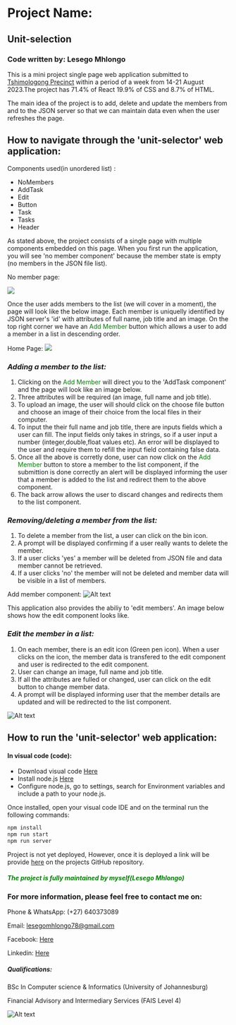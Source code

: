# Project Name: 

## Unit-selection

### Code written by: Lesego Mhlongo


This is a mini project single page web application submitted to [Tshimologong Precinct](https://tshimologong.joburg/) within a period of a week from 14-21 August 2023.The project has 71.4% of React 19.9% of CSS and 8.7% of HTML. 

The main idea of the project is to add, delete and update the members from and to the JSON server so that we can maintain data even when the user refreshes the page. 

## How to navigate through the 'unit-selector' web application:

Components used(in unordered list) :

+ NoMembers
+ AddTask
+ Edit
+ Button
+ Task
+ Tasks
+ Header

As stated above, the project consists of a single page with multiple components embedded on this page. When you first run the application, you will see 'no member component' because the member state is empty (no members in the JSON file list).

No member page:
  
![](Markdown/HomeNoMember.png) [](README.md)

Once the user adds members to the list (we will cover in a moment), the page will look like the below image. Each member is uniquelly identified by JSON server's 'id' with attributes of full name, job title and an image. On the top right corner we have an  <font color="green">Add Member</font> button which allows a user to add a member in a list in descending order.


Home Page:
![](Markdown/Home.png)

### *Adding a member to the list:*

1. Clicking on the <font color="green">Add Member</font> will direct you to the 'AddTask component' and the page will look like an image below.
2. Three attributes will be required (an image, full name and job title).
3. To upload an image, the user will should click on the choose file button and choose an image of their choice from the local files in their computer.
4. To input the their full name and job title, there are inputs fields which a user can fill. The input fields only takes in strings, so if a user input a number (integer,double,float values etc). An error will be displayed to the user and require them to refill the input field containing false data.
5. Once all the above is corretly done, user can now click on the <font color="green">Add Member</font> button to store a member to the list component, if the submittion is done correctly an alert will be displayed informing the user that a member is added to the list and redirect them to the above component.
6. The back arrow allows the user to discard changes and redirects them to the list component. 

### *Removing/deleting a member from the list:*
1. To delete a member from the list, a user can click on the bin icon.
1. A prompt will be displayed confirming if a user really wants to delete the member. 
2. If a user clicks 'yes' a member will be deleted from JSON file and data member cannot be retrieved.
3. If a user clicks 'no' the member will not be deleted and member data will be visible in a list of members.
   
Add member component:
![Alt text](Markdown/AddScreen.png)

This application also provides the abiliy to 'edit members'. An image below shows how the edit component looks like. 

### *Edit the member in a list:*
1. On each member, there is an edit icon (Green pen icon). When a user clicks on the icon, the member data is transfered to the edit component and user is redirected to the edit component.
2. User can change an image, full name and job title.
3. If all the attributes are fulled or changed, user can click on the edit button to change member data.
4. A prompt will be displayed informing user that the member details are updated and will be redirected to the list component.

![Alt text](Markdown/Edit.png)

## How to run the 'unit-selector' web application:
#### In visual code (code):
* Download visual code [Here](https://code.visualstudio.com/download)
* Install node.js [Here](https://nodejs.org/en/download)
*  Configure node.js, go to settings, search for Environment variables and include a path to your node.js.

Once installed, open your visual code IDE and on the terminal run the following commands:

```bash
npm install
npm run start
npm run server
```


Project is not yet deployed, However, once it is deployed a 
link will be provide [here](https://github.com/LesegoLSG/ReactProjectRepo.git) on the projects GitHub repository.
  

##### <font color="green">The project is fully maintained by myself(Lesego Mhlongo)</font>

### For more information, please feel free to contact me on:
Phone & WhatsApp: (+27) 640373089

Email: lesegomhlongo78@gmail.com

Facebook: [Here](https://www.facebook.com/lesego.mhlongo.3)

Linkedin: [Here](https://www.linkedin.com/in/lesego-mhlongo-081a82228)

##### Qualifications: 

BSc In Computer science & Informatics (University of Johannesburg)

Financial Advisory and Intermediary Services (FAIS Level 4)

![Alt text](Markdown/Graduation.jpg)




